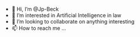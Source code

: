 - 👋 Hi, I’m @Jp-Beck
- 👀 I’m interested in Artificial Intelligence in law 
- 💞️ I’m looking to collaborate on anything interesting
- 📫 How to reach me ...

<!---
Jp-Beck/Jp-Beck is a ✨ special ✨ repository because its `README.md` (this file) appears on your GitHub profile.
You can click the Preview link to take a look at your changes.
--->
